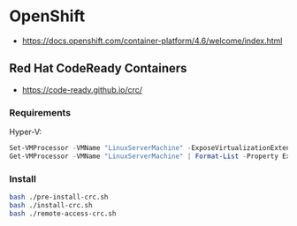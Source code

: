 # OpenShift

- https://docs.openshift.com/container-platform/4.6/welcome/index.html

## Red Hat CodeReady Containers

- https://code-ready.github.io/crc/

### Requirements

Hyper-V:

```powershell
Set-VMProcessor -VMName "LinuxServerMachine" -ExposeVirtualizationExtensions $true
Get-VMProcessor -VMName "LinuxServerMachine" | Format-List -Property ExposeVirtualizationExtensions
```

### Install

```bash
bash ./pre-install-crc.sh
bash ./install-crc.sh
bash ./remote-access-crc.sh
```
